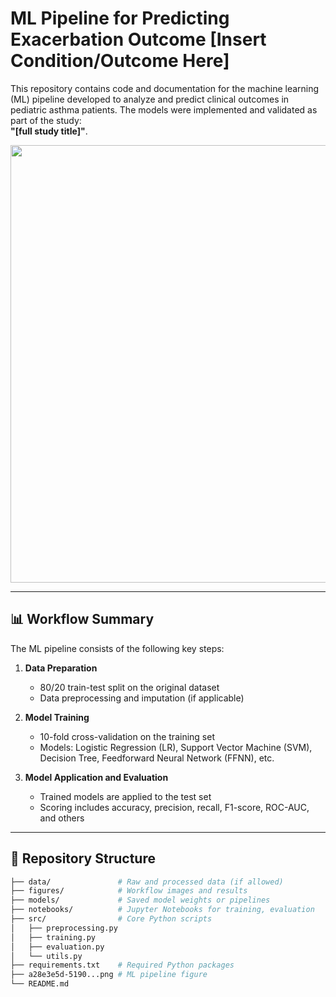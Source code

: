 # ML Pipeline for Predicting Exacerbation Outcome  [Insert Condition/Outcome Here]

This repository contains code and documentation for the machine learning (ML) pipeline developed to analyze and predict clinical outcomes in pediatric asthma patients. 
The models were implemented and validated as part of the study:  
**"[full study title]"**.

<p align="center">
  <img src="a28e3e5d-5190-487e-9bab-6d0f78f7be0b.png" width="700"/>
</p>

---

## 📊 Workflow Summary

The ML pipeline consists of the following key steps:

1. **Data Preparation**  
   - 80/20 train-test split on the original dataset  
   - Data preprocessing and imputation (if applicable)

2. **Model Training**  
   - 10-fold cross-validation on the training set  
   - Models: Logistic Regression (LR), Support Vector Machine (SVM), Decision Tree, Feedforward Neural Network (FFNN), etc.

3. **Model Application and Evaluation**  
   - Trained models are applied to the test set  
   - Scoring includes accuracy, precision, recall, F1-score, ROC-AUC, and others

---

## 📂 Repository Structure

```bash
├── data/               # Raw and processed data (if allowed)
├── figures/            # Workflow images and results
├── models/             # Saved model weights or pipelines
├── notebooks/          # Jupyter Notebooks for training, evaluation
├── src/                # Core Python scripts
│   ├── preprocessing.py
│   ├── training.py
│   ├── evaluation.py
│   └── utils.py
├── requirements.txt    # Required Python packages
├── a28e3e5d-5190...png # ML pipeline figure
└── README.md
